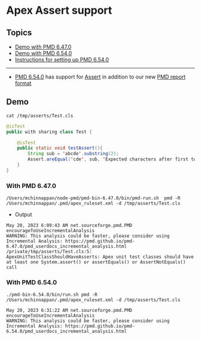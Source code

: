# Apex Assert support

## Topics
- [Demo with PMD 6.47.0](#647) 
- [Demo with PMD 6.54.0](#654) 
- [Instructions for setting up  PMD 6.54.0](https://github.com/mohan-chinnappan-n/cli-dx/blob/master/mdapi/pmd-codescan.md)

---

- [PMD 6.54.0](https://github.com/pmd/pmd/releases/tag/pmd_releases%2F6.54.0) has support for  [Assert](https://developer.salesforce.com/docs/atlas.en-us.240.0.apexref.meta/apexref/apex_class_System_Assert.htm#apex_System_Assert_methods) in addition to our new [PMD report format](https://docs.pmd-code.org/latest/report-examples/html-report-v2.html) 

## Demo

```
cat /tmp/asserts/Test.cls
```

```java
@isTest
public with sharing class Test {

	@isTest
	public static void testAssert(){
		String sub = 'abcde'.substring(2);
		Assert.areEqual('cde', sub, 'Expected characters after first two');
	}
}
```
<a name='647'></a>

###  With PMD 6.47.0
```
/Users/mchinnappan/node-pmd/pmd-bin-6.47.0/bin/pmd-run.sh  pmd -R /Users/mchinnappan/.pmd/apex_ruleset.xml -d /tmp/asserts/Test.cls
```

- Output
```
May 20, 2023 6:09:43 AM net.sourceforge.pmd.PMD encourageToUseIncrementalAnalysis
WARNING: This analysis could be faster, please consider using Incremental Analysis: https://pmd.github.io/pmd-6.47.0/pmd_userdocs_incremental_analysis.html
/private/tmp/asserts/Test.cls:5:	ApexUnitTestClassShouldHaveAsserts:	Apex unit test classes should have at least one System.assert() or assertEquals() or AssertNotEquals() call

```

<a name='654'></a>
###  With PMD 6.54.0

```
./pmd-bin-6.54.0/bin/run.sh pmd -R /Users/mchinnappan/.pmd/apex_ruleset.xml -d /tmp/asserts/Test.cls
```

```
May 20, 2023 6:31:22 AM net.sourceforge.pmd.PMD encourageToUseIncrementalAnalysis
WARNING: This analysis could be faster, please consider using Incremental Analysis: https://pmd.github.io/pmd-6.54.0/pmd_userdocs_incremental_analysis.html
```
